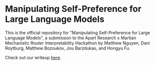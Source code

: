 # Manipulating Self-Preference for Large Language Models

This is the official repository for "Manipulating Self-Preference for Large Language Models", a submission to the Apart Research x Martian Mechanistic Router Interpretability Hackathon by Matthew Nguyen, Dani Roytburg, Matthew Bozoukov, Jou Barzdukas, and Hongyu Fu.

Check out our writeup [here](https://drive.google.com/uc?export=download&id=1uLjExfEY6_XaCW-hxTEsJGbLDcXhcSzy).
